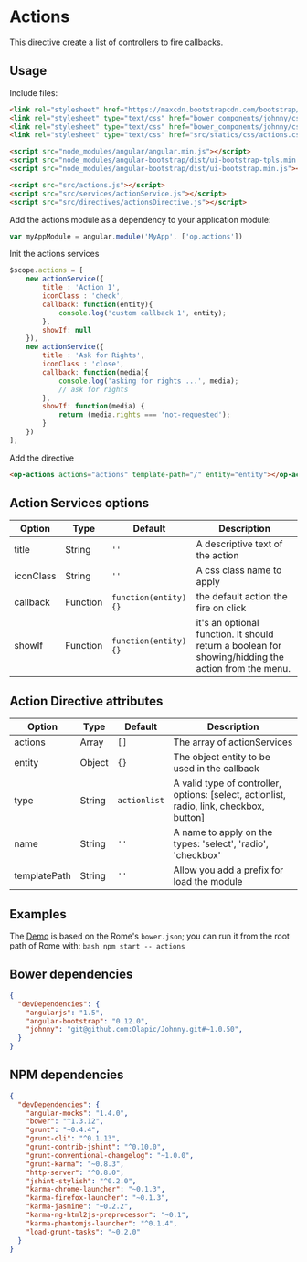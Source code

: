 # Actions
This directive create a list of controllers to fire callbacks.


## Usage
Include files:

```html
<link rel="stylesheet" href="https://maxcdn.bootstrapcdn.com/bootstrap/3.1.1/css/bootstrap.min.css"/>
<link rel="stylesheet" type="text/css" href="bower_components/johnny/css/olapic.bootstrap.css"/>
<link rel="stylesheet" type="text/css" href="bower_components/johnny/css/olapic-icons.css"/>
<link rel="stylesheet" type="text/css" href="src/statics/css/actions.css"/>
```

```html
<script src="node_modules/angular/angular.min.js"></script>
<script src="node_modules/angular-bootstrap/dist/ui-bootstrap-tpls.min.js"></script>
<script src="node_modules/angular-bootstrap/dist/ui-bootstrap.min.js"></script>

<script src="src/actions.js"></script>
<script src="src/services/actionService.js"></script>
<script src="src/directives/actionsDirective.js"></script>
```

Add the actions module as a dependency to your application module:

```javascript
var myAppModule = angular.module('MyApp', ['op.actions'])
```

Init the actions services

```javascript
$scope.actions = [
    new actionService({
        title : 'Action 1',
        iconClass : 'check',
        callback: function(entity){
            console.log('custom callback 1', entity);
        },
        showIf: null
    }),
    new actionService({
        title : 'Ask for Rights',
        iconClass : 'close',
        callback: function(media){
            console.log('asking for rights ...', media);
            // ask for rights
        },
        showIf: function(media) {
            return (media.rights === 'not-requested');
        }
    })
];
```

Add the directive

```html
<op-actions actions="actions" template-path="/" entity="entity"></op-actions>
```

## Action Services options

| Option    | Type     | Default            | Description                          |
| ------    | ----     | -------            | -----------                          |
| title     | String   | ```''```           | A descriptive text of the action     |
| iconClass | String   | ```''```           | A css class name to apply            |
| callback  | Function | ```function(entity){}``` | the default action the fire on click |
| showIf    | Function | ```function(entity){}``` | it's an optional function. It should return a boolean for showing/hidding the action from the menu. |

## Action Directive attributes

| Option       | Type   | Default          | Description                                                                              |
| ------       | ----   | -------          | -----------                                                                              |
| actions      | Array  | ```[]```         | The array of actionServices                                                              |
| entity       | Object | ```{}```         | The object entity to be used in the callback                                             |
| type         | String | ```actionlist``` | A valid type of controller, options: [select, actionlist, radio, link, checkbox, button] |
| name         | String | ```''```         | A name to apply on the types: 'select', 'radio', 'checkbox'                              |
| templatePath | String | ```''```         | Allow you add a prefix for load the module                                               |

## Examples

The [Demo](demo/actions.html) is based on the Rome's ``bower.json``; you can run it from the root path of Rome with:
``bash
npm start -- actions
``

## Bower dependencies
```json
{
  "devDependencies": {
    "angularjs": "1.5",
    "angular-bootstrap": "0.12.0",
    "johnny": "git@github.com:Olapic/Johnny.git#~1.0.50",
  }
}
```


## NPM dependencies
```json
{
  "devDependencies": {
    "angular-mocks": "1.4.0",
    "bower": "^1.3.12",
    "grunt": "~0.4.4",
    "grunt-cli": "^0.1.13",
    "grunt-contrib-jshint": "^0.10.0",
    "grunt-conventional-changelog": "~1.0.0",
    "grunt-karma": "~0.8.3",
    "http-server": "^0.8.0",
    "jshint-stylish": "^0.2.0",
    "karma-chrome-launcher": "~0.1.3",
    "karma-firefox-launcher": "~0.1.3",
    "karma-jasmine": "~0.2.2",
    "karma-ng-html2js-preprocessor": "~0.1",
    "karma-phantomjs-launcher": "^0.1.4",
    "load-grunt-tasks": "~0.2.0"
  }
}

```
